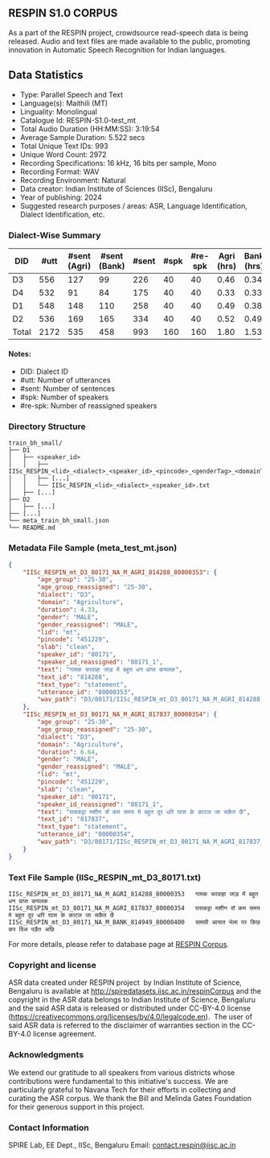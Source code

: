 ## RESPIN S1.0 CORPUS ##

As a part of the RESPIN project, crowdsource read-speech data is being released. Audio and text files
are made available to the public, promoting innovation in Automatic Speech Recognition for Indian languages.

## Data Statistics ##

- Type: Parallel Speech and Text
- Language(s): Maithili (MT)
- Linguality: Monolingual
- Catalogue Id: RESPIN-S1.0-test_mt
- Total Audio Duration (HH:MM:SS): 3:19:54
- Average Sample Duration: 5.522 secs
- Total Unique Text IDs: 993
- Unique Word Count: 2972
- Recording Specifications: 16 kHz, 16 bits per sample, Mono
- Recording Format: WAV
- Recording Environment: Natural
- Data creator: Indian Institute of Sciences (IISc), Bengaluru
- Year of publishing: 2024
- Suggested research purposes / areas: ASR, Language Identification, Dialect Identification, etc.

### Dialect-Wise Summary ###
| DID   | #utt | #sent (Agri) | #sent (Bank) | #sent | #spk | #re-spk | Agri (hrs) | Bank (hrs) | Total (hrs) |
|-------|------|--------------|--------------|-------|------|---------|------------|------------|-------------|
| D3 | 556 | 127 | 99 | 226 | 40 | 40 | 0.46 | 0.34 | 0.80 |
| D4 | 532 | 91 | 84 | 175 | 40 | 40 | 0.33 | 0.33 | 0.66 |
| D1 | 548 | 148 | 110 | 258 | 40 | 40 | 0.49 | 0.38 | 0.87 |
| D2 | 536 | 169 | 165 | 334 | 40 | 40 | 0.52 | 0.49 | 1.01 |
| Total | 2172 | 535 | 458 | 993 | 160 | 160 | 1.80 | 1.53 | 3.33 |



#### Notes:
- DID: Dialect ID
- #utt: Number of utterances
- #sent: Number of sentences
- #spk: Number of speakers
- #re-spk: Number of reassigned speakers

### Directory Structure ###
```
train_bh_small/
├── D1
│   ├── <speaker_id>
│   │   ├── IISc_RESPIN_<lid>_<dialect>_<speaker_id>_<pincode>_<genderTag>_<domainTag>_<text_id>_<uttid>.wav
│   │   ├── [...]
│   │   └── IISc_RESPIN_<lid>_<dialect>_<speaker_id>.txt
│   ├── [...]
├── D2
│   ├── [...]
├── [...]
└── meta_train_bh_small.json
└── README.md
```

### Metadata File Sample (meta_test_mt.json) ###

```json
{
    "IISc_RESPIN_mt_D3_80171_NA_M_AGRI_814288_80000353": {
        "age_group": "25-30",
        "age_group_reassigned": "25-30",
        "dialect": "D3",
        "domain": "Agriculture",
        "duration": 4.33,
        "gender": "MALE",
        "gender_reassigned": "MALE",
        "lid": "mt",
        "pincode": "451229",
        "slab": "clean",
        "speaker_id": "80171",
        "speaker_id_reassigned": "80171_1",
        "text": "गामक चरवाहा जाड़ में बहुत धन प्राप्त कयलक",
        "text_id": "814288",
        "text_type": "statement",
        "utterance_id": "80000353",
        "wav_path": "D3/80171/IISc_RESPIN_mt_D3_80171_NA_M_AGRI_814288_80000353.wav"
    },
    "IISc_RESPIN_mt_D3_80171_NA_M_AGRI_817837_80000354": {
        "age_group": "25-30",
        "age_group_reassigned": "25-30",
        "dialect": "D3",
        "domain": "Agriculture",
        "duration": 6.64,
        "gender": "MALE",
        "gender_reassigned": "MALE",
        "lid": "mt",
        "pincode": "451229",
        "slab": "clean",
        "speaker_id": "80171",
        "speaker_id_reassigned": "80171_1",
        "text": "घसकट्टा मशीन सॅ कम समय मे बहुत दूर धरि घास के काटल जा सकैत छै",
        "text_id": "817837",
        "text_type": "statement",
        "utterance_id": "80000354",
        "wav_path": "D3/80171/IISc_RESPIN_mt_D3_80171_NA_M_AGRI_817837_80000354.wav"
    }
}
```

### Text File Sample (IISc_RESPIN_mt_D3_80171.txt) ###
```
IISc_RESPIN_mt_D3_80171_NA_M_AGRI_814288_80000353	गामक चरवाहा जाड़ में बहुत धन प्राप्त कयलक
IISc_RESPIN_mt_D3_80171_NA_M_AGRI_817837_80000354	घसकट्टा मशीन सॅ कम समय मे बहुत दूर धरि घास के काटल जा सकैत छै
IISc_RESPIN_mt_D3_80171_NA_M_BANK_814949_80000400	सामग्री आयात भेला पर किछ कर दिअ पड़ैत अछि
```

For more details, please refer to database page at [RESPIN Corpus](http://spiredatasets.iisc.ac.in/respinCorpus).

### Copyright and license ###

ASR data created under RESPIN project  by Indian Institute of Science, Bengaluru is available
at http://spiredatasets.iisc.ac.in/respinCorpus and the copyright in the ASR data belongs to
Indian Institute of Science, Bengaluru and the said ASR data is released or distributed under
CC-BY-4.0 license (https://creativecommons.org/licenses/by/4.0/legalcode.en).  The user of
said ASR data is referred to the disclaimer of warranties section in the CC-BY-4.0 license
agreement.


### Acknowledgments ###

We extend our gratitude to all speakers from various districts whose contributions were fundamental to this initiative's success.
We are particularly grateful to Navana Tech for their efforts in collecting and curating the ASR corpus.
We thank the Bill and Melinda Gates Foundation for their generous support in this project.

### Contact Information ###

SPIRE Lab, EE Dept., IISc, Bengaluru
Email: contact.respin@iisc.ac.in